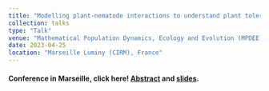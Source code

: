 ```yaml
---
title: "Modelling plant-nematode interactions to understand plant tolerance"
collection: talks
type: "Talk"
venue: "Mathematical Population Dynamics, Ecology and Evolution (MPDEE)"
date: 2023-04-25
location: "Marseille Luminy (CIRM), France"
---
```


#### Conference in Marseille, click here! [Abstract](../../files/abstract_marseille_april_2023.pdf) and [slides](../../files/talk_marseille_april_2023.pdf).
